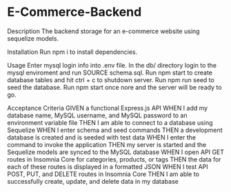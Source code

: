 # E-Commerce-Backend

Description
The backend storage for an e-commerce website using sequelize models.

Installation
Run npm i to install dependencies.

Usage
Enter mysql login info into .env file.
In the db/ directory login to the mysql enviroment and run SOURCE schema.sql.
Run npm start to create database tables and hit ctrl + c to shutdown server.
Run npm run seed to seed the database.
Run npm start once nore and the server will be ready to go.

Acceptance Criteria
GIVEN a functional Express.js API
WHEN I add my database name, MySQL username, and MySQL password to an environment variable file
THEN I am able to connect to a database using Sequelize
WHEN I enter schema and seed commands
THEN a development database is created and is seeded with test data
WHEN I enter the command to invoke the application
THEN my server is started and the Sequelize models are synced to the MySQL database
WHEN I open API GET routes in Insomnia Core for categories, products, or tags
THEN the data for each of these routes is displayed in a formatted JSON
WHEN I test API POST, PUT, and DELETE routes in Insomnia Core
THEN I am able to successfully create, update, and delete data in my database
